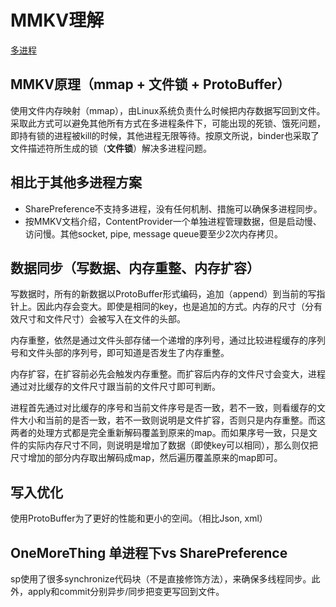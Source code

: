# MMKV理解

[多进程](https://github.com/Tencent/MMKV/wiki/android_ipc)

## MMKV原理（mmap + 文件锁 + ProtoBuffer）

使用文件内存映射（mmap），由Linux系统负责什么时候把内存数据写回到文件。采取此方式可以避免其他所有方式在多进程条件下，可能出现的死锁、饿死问题，即持有锁的进程被kill的时候，其他进程无限等待。按原文所说，binder也采取了文件描述符所生成的锁（**文件锁**）解决多进程问题。

## 相比于其他多进程方案

- SharePreference不支持多进程，没有任何机制、措施可以确保多进程同步。
- 按MMKV文档介绍，ContentProvider一个单独进程管理数据，但是启动慢、访问慢。其他socket, pipe, message queue要至少2次内存拷贝。

## 数据同步（写数据、内存重整、内存扩容）

写数据时，所有的新数据以ProtoBuffer形式编码，追加（append）到当前的写指针上。因此内存会变大。即使是相同的key，也是追加的方式。内存的尺寸（分有效尺寸和文件尺寸）会被写入在文件的头部。

内存重整，依然是通过文件头部存储一个递增的序列号，通过比较进程缓存的序列号和文件头部的序列号，即可知道是否发生了内存重整。

内存扩容，在扩容前必先会触发内存重整。而扩容后内存的文件尺寸会变大，进程通过对比缓存的文件尺寸跟当前的文件尺寸即可判断。

进程首先通过对比缓存的序号和当前文件序号是否一致，若不一致，则看缓存的文件大小和当前的是否一致，若不一致则说明是文件扩容，否则只是内存重整。而这两者的处理方式都是完全重新解码覆盖到原来的map。而如果序号一致，只是文件的实际内存尺寸不同，则说明是增加了数据（即使key可以相同），那么则仅把尺寸增加的部分内存取出解码成map，然后遍历覆盖原来的map即可。

## 写入优化

使用ProtoBuffer为了更好的性能和更小的空间。（相比Json, xml）

## OneMoreThing 单进程下vs SharePreference

sp使用了很多synchronize代码块（不是直接修饰方法），来确保多线程同步。此外，apply和commit分别异步/同步把变更写回到文件。